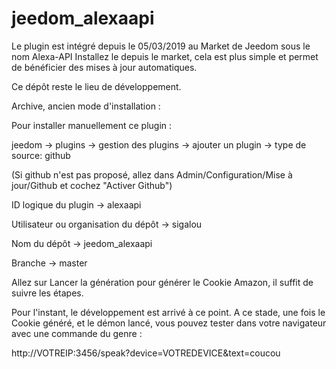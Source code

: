 # jeedom_alexaapi

Le plugin est intégré depuis le 05/03/2019 au Market de Jeedom sous le nom Alexa-API
Installez le depuis le market, cela est plus simple et permet de bénéficier des mises à jour automatiques.

Ce dépôt reste le lieu de développement.


Archive, ancien mode d'installation :

Pour installer manuellement ce plugin :

jeedom -> plugins -> gestion des plugins -> ajouter un plugin -> type de source: github

(Si github n'est pas proposé, allez dans Admin/Configuration/Mise à jour/Github et cochez "Activer Github")

ID logique du plugin -> alexaapi

Utilisateur ou organisation du dépôt -> sigalou

Nom du dépôt -> jeedom_alexaapi

Branche -> master

Allez sur Lancer la génération pour générer le Cookie Amazon, il suffit de suivre les étapes.

Pour l'instant, le développement est arrivé à ce point.
A ce stade, une fois le Cookie généré, et le démon lancé, vous pouvez tester dans votre navigateur avec une commande du genre :

http://VOTREIP:3456/speak?device=VOTREDEVICE&text=coucou 
